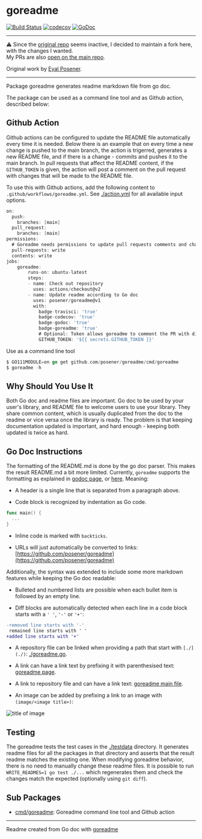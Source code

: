 # goreadme

[![Build Status](https://travis-ci.org/posener/goreadme.svg?branch=master)](https://travis-ci.org/posener/goreadme)
[![codecov](https://codecov.io/gh/posener/goreadme/branch/master/graph/badge.svg)](https://codecov.io/gh/posener/goreadme)
[![GoDoc](https://img.shields.io/badge/pkg.go.dev-doc-blue)](http://pkg.go.dev/github.com/posener/goreadme)

---

⚠️ Since the [original repo](https://github.com/posener/goreadme) seems inactive, I decided to maintain a fork here, with the changes I wanted.  
My PRs are also [open on the main repo](https://github.com/posener/goreadme/pulls/alexandregv).

Original work by [Eyal Posener](https://github.com/posener).

---

Package goreadme generates readme markdown file from go doc.

The package can be used as a command line tool and as Github action, described below:

## Github Action

Github actions can be configured to update the README file automatically every time it is needed.
Below there is an example that on every time a new change is pushed to the main branch, the
action is trigerred, generates a new README file, and if there is a change - commits and pushes
it to the main branch. In pull requests that affect the README content, if the `GITHUB_TOKEN`
is given, the action will post a comment on the pull request with changes that will be made to
the README file.

To use this with Github actions, add the following content to `.github/workflows/goreadme.yml`.
See [./action.yml](./action.yml) for all available input options.

```go
on:
  push:
    branches: [main]
  pull_request:
    branches: [main]
permissions:
  # Goreadme needs permissions to update pull requests comments and change contents.
  pull-requests: write
  contents: write
jobs:
    goreadme:
        runs-on: ubuntu-latest
        steps:
        - name: Check out repository
          uses: actions/checkout@v2
        - name: Update readme according to Go doc
          uses: posener/goreadme@v1
          with:
            badge-travisci: 'true'
            badge-codecov: 'true'
            badge-godoc: 'true'
            badge-goreadme: 'true'
            # Optional: Token allows goreadme to comment the PR with diff preview.
            GITHUB_TOKEN: '${{ secrets.GITHUB_TOKEN }}'
```

Use as a command line tool

```go
$ GO111MODULE=on go get github.com/posener/goreadme/cmd/goreadme
$ goreadme -h
```

## Why Should You Use It

Both Go doc and readme files are important. Go doc to be used by your user's library, and README
file to welcome users to use your library. They share common content, which is usually duplicated
from the doc to the readme or vice versa once the library is ready. The problem is that keeping
documentation updated is important, and hard enough - keeping both updated is twice as hard.

## Go Doc Instructions

The formatting of the README.md is done by the go doc parser. This makes the result README.md a
bit more limited. Currently, `goreadme` supports the formatting as explained in
[godoc page](https://blog.golang.org/godoc-documenting-go-code), or
[here](https://pkg.go.dev/github.com/fluhus/godoc-tricks). Meaning:

* A header is a single line that is separated from a paragraph above.

* Code block is recognized by indentation as Go code.

```go
func main() {
  ...
}
```

* Inline code is marked with `backticks`.

* URLs will just automatically be converted to links: [https://github.com/posener/goreadme](https://github.com/posener/goreadme)

Additionally, the syntax was extended to include some more markdown features while keeping the Go
doc readable:

* Bulleted and numbered lists are possible when each bullet item is followed by an empty line.

* Diff blocks are automatically detected when each line in a code block starts with a `' '`,
`'-'` or `'+'`:

```diff
-removed line starts with '-'
 remained line starts with ' '
+added line starts with '+'
```

* A repository file can be linked when providing a path that start with `[./](./)`: [./goreadme.go](./goreadme.go).

* A link can have a link text by prefixing it with parenthesised text:
[goreadme page](https://github.com/posener/goreadme).

* A link to repository file and can have a link text: [goreadme main file](./goreamde.go).

* An image can be added by prefixing a link to an image with `(image/<image title>)`:

![title of image](https://github.githubassets.com/images/icons/emoji/unicode/1f44c.png)

## Testing

The goreadme tests the test cases in the [./testdata](./testdata) directory. It generates readme files for
all the packages in that directory and asserts that the result readme matches the existing one.
When modifying goreadme behavior, there is no need to manually change these readme files. It is
possible to run `WRITE_READMES=1 go test ./...` which regenerates them and check the changes
match the expected (optionally using `git diff`).

## Sub Packages

* [cmd/goreadme](./cmd/goreadme): Goreadme command line tool and Github action

---
Readme created from Go doc with [goreadme](https://github.com/posener/goreadme)
